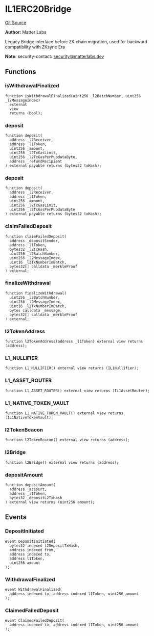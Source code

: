 # IL1ERC20Bridge
[Git Source](https://github.com/matter-labs/zksync-contracts/blob/a1506a91fd7e3b73aa6fe10caf12e32f39e26211/contracts/l1-contracts/bridge/interfaces/IL1ERC20Bridge.sol)

**Author:**
Matter Labs

Legacy Bridge interface before ZK chain migration, used for backward compatibility with ZKsync Era

**Note:**
security-contact: security@matterlabs.dev


## Functions
### isWithdrawalFinalized


```solidity
function isWithdrawalFinalized(uint256 _l2BatchNumber, uint256 _l2MessageIndex)
  external
  view
  returns (bool);
```

### deposit


```solidity
function deposit(
  address _l2Receiver,
  address _l1Token,
  uint256 _amount,
  uint256 _l2TxGasLimit,
  uint256 _l2TxGasPerPubdataByte,
  address _refundRecipient
) external payable returns (bytes32 txHash);
```

### deposit


```solidity
function deposit(
  address _l2Receiver,
  address _l1Token,
  uint256 _amount,
  uint256 _l2TxGasLimit,
  uint256 _l2TxGasPerPubdataByte
) external payable returns (bytes32 txHash);
```

### claimFailedDeposit


```solidity
function claimFailedDeposit(
  address _depositSender,
  address _l1Token,
  bytes32 _l2TxHash,
  uint256 _l2BatchNumber,
  uint256 _l2MessageIndex,
  uint16 _l2TxNumberInBatch,
  bytes32[] calldata _merkleProof
) external;
```

### finalizeWithdrawal


```solidity
function finalizeWithdrawal(
  uint256 _l2BatchNumber,
  uint256 _l2MessageIndex,
  uint16 _l2TxNumberInBatch,
  bytes calldata _message,
  bytes32[] calldata _merkleProof
) external;
```

### l2TokenAddress


```solidity
function l2TokenAddress(address _l1Token) external view returns (address);
```

### L1_NULLIFIER


```solidity
function L1_NULLIFIER() external view returns (IL1Nullifier);
```

### L1_ASSET_ROUTER


```solidity
function L1_ASSET_ROUTER() external view returns (IL1AssetRouter);
```

### L1_NATIVE_TOKEN_VAULT


```solidity
function L1_NATIVE_TOKEN_VAULT() external view returns (IL1NativeTokenVault);
```

### l2TokenBeacon


```solidity
function l2TokenBeacon() external view returns (address);
```

### l2Bridge


```solidity
function l2Bridge() external view returns (address);
```

### depositAmount


```solidity
function depositAmount(
  address _account,
  address _l1Token,
  bytes32 _depositL2TxHash
) external view returns (uint256 amount);
```

## Events
### DepositInitiated

```solidity
event DepositInitiated(
  bytes32 indexed l2DepositTxHash,
  address indexed from,
  address indexed to,
  address l1Token,
  uint256 amount
);
```

### WithdrawalFinalized

```solidity
event WithdrawalFinalized(
  address indexed to, address indexed l1Token, uint256 amount
);
```

### ClaimedFailedDeposit

```solidity
event ClaimedFailedDeposit(
  address indexed to, address indexed l1Token, uint256 amount
);
```

